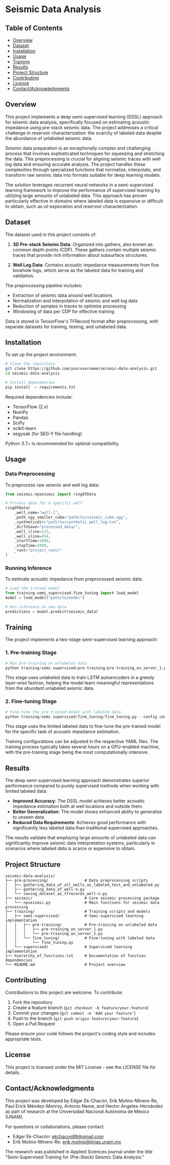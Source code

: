 # Seismic Data Analysis

## Table of Contents
- [Overview](#overview)
- [Dataset](#dataset)
- [Installation](#installation)
- [Usage](#usage)
- [Training](#training)
- [Results](#results)
- [Project Structure](#project-structure)
- [Contributing](#contributing)
- [License](#license)
- [Contact/Acknowledgments](#contactacknowledgments)

## Overview

This project implements a deep semi-supervised learning (DSSL) approach for seismic data analysis, specifically focused on estimating acoustic impedance using pre-stack seismic data. The project addresses a critical challenge in reservoir characterization: the scarcity of labeled data despite the abundance of unlabeled seismic data.

Seismic data preparation is an exceptionally complex and challenging process that involves sophisticated techniques for squeezing and stretching the data. This preprocessing is crucial for aligning seismic traces with well log data and ensuring accurate analysis. The project handles these complexities through specialized functions that normalize, interpolate, and transform raw seismic data into formats suitable for deep learning models.

The solution leverages recurrent neural networks in a semi-supervised learning framework to improve the performance of supervised learning by utilizing large amounts of unlabeled data. This approach has proven particularly effective in domains where labeled data is expensive or difficult to obtain, such as oil exploration and reservoir characterization.

## Dataset

The dataset used in this project consists of:

1. **3D Pre-stack Seismic Data**: Organized into gathers, also known as common depth points (CDP). These gathers contain multiple seismic traces that provide rich information about subsurface structures.

2. **Well Log Data**: Contains acoustic impedance measurements from five borehole logs, which serve as the labeled data for training and validation.

The preprocessing pipeline includes:
- Extraction of seismic data around well locations
- Normalization and interpolation of seismic and well log data
- Reduction of samples in traces to optimize processing
- Windowing of data per CDP for effective training

Data is stored in TensorFlow's TFRecord format after preprocessing, with separate datasets for training, testing, and unlabeled data.

## Installation

To set up the project environment:

```bash
# Clone the repository
git clone https://github.com/yourusername/seismic-data-analysis.git
cd seismic-data-analysis

# Install dependencies
pip install -r requirements.txt
```

Required dependencies include:
- TensorFlow (2.x)
- NumPy
- Pandas
- SciPy
- scikit-learn
- segysak (for SEG-Y file handling)

Python 3.7+ is recommended for optimal compatibility.

## Usage

### Data Preprocessing

To preprocess raw seismic and well log data:

```python
from seismic.npseismic import ringOfData

# Process data for a specific well
ringOfData(
    _well_name="well-1",
    _path_sgy_smaller_cube="path/to/seismic_cube.sgy",
    _syntheticdir="path/to/synthetic_well_log.txt",
    _dirToSave="processed_data/",
    _well_iline=123,
    _well_xline=456,
    _startTime=1000,
    _stopTime=2000,
    _root="project_root/"
)
```

### Running Inference

To estimate acoustic impedance from preprocessed seismic data:

```python
# Load the trained model
from training.semi_supervised.fine_tuning import load_model
model = load_model("path/to/model")

# Run inference on new data
predictions = model.predict(seismic_data)
```

## Training

The project implements a two-stage semi-supervised learning approach:

### 1. Pre-training Stage

```python
# Run pre-training on unlabeled data
python training/semi-supervised/pre-training/pre-training_on_server_1.py --config configs/pretraining.yaml
```

This stage uses unlabeled data to train LSTM autoencoders in a greedy layer-wise fashion, helping the model learn meaningful representations from the abundant unlabeled seismic data.

### 2. Fine-tuning Stage

```python
# Fine-tune the pre-trained model with labeled data
python training/semi-supervised/fine_tuning/fine_tuning.py --config configs/finetuning.yaml
```

This stage uses the limited labeled data to fine-tune the pre-trained model for the specific task of acoustic impedance estimation.

Training configurations can be adjusted in the respective YAML files. The training process typically takes several hours on a GPU-enabled machine, with the pre-training stage being the most computationally intensive.

## Results

The deep semi-supervised learning approach demonstrates superior performance compared to purely supervised methods when working with limited labeled data:

- **Improved Accuracy**: The DSSL model achieves better acoustic impedance estimation both at well locations and outside them.
- **Better Generalization**: The model shows enhanced ability to generalize to unseen data.
- **Reduced Data Requirements**: Achieves good performance with significantly less labeled data than traditional supervised approaches.

The results validate that employing large amounts of unlabeled data can significantly improve seismic data interpretation systems, particularly in scenarios where labeled data is scarce or expensive to obtain.

## Project Structure

```
seismic-data-analysis/
├── pre-processing/                # Data preprocessing scripts
│   ├── gathering_data_of_all_wells_as_labeled_test_and_unlabeled.py
│   ├── gathering_data_of_well-n.py
│   └── saving_dataset_as_tfrecords_well-n.py
├── seismic/                       # Core seismic processing package
│   └── npseismic.py               # Main functions for seismic data processing
├── training/                      # Training scripts and models
│   ├── semi-supervised/           # Semi-supervised learning implementation
│   │   ├── pre-training/          # Pre-training on unlabeled data
│   │   │   ├── pre-training_on_server_1.py
│   │   │   └── pre-training_on_server_2.py
│   │   └── fine_tuning/           # Fine-tuning with labeled data
│   │       └── fine_tuning.py
│   └── supervised/                # Supervised learning implementation
├── hierarchy_of_functions.txt     # Documentation of function dependencies
└── README.md                      # Project overview
```

## Contributing

Contributions to this project are welcome. To contribute:

1. Fork the repository
2. Create a feature branch (`git checkout -b feature/your-feature`)
3. Commit your changes (`git commit -m 'Add your feature'`)
4. Push to the branch (`git push origin feature/your-feature`)
5. Open a Pull Request

Please ensure your code follows the project's coding style and includes appropriate tests.

## License

This project is licensed under the MIT License - see the LICENSE file for details.

## Contact/Acknowledgments

This project was developed by Edgar Ek-Chacón, Erik Molino-Minero-Re, Paul Erick Méndez-Monroy, Antonio Neme, and Hector Ángeles-Hernández as part of research at the Universidad Nacional Autónoma de México (UNAM).

For questions or collaborations, please contact:
- Edgar Ek-Chacón: ekchacon89@gmail.com
- Erik Molino-Minero-Re: erik.molino@iimas.unam.mx

The research was published in Applied Sciences journal under the title "Semi-Supervised Training for (Pre-Stack) Seismic Data Analysis."
